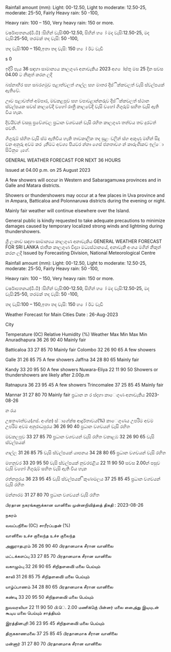 Rainfall amount (mm): Light: 00-12.50, Light to moderate: 12.50-25, moderate: 25-50, Fairly Heavy rain: 50 -100,

Heavy rain: 100 – 150, Very heavy rain: 150 or more.

වර්ෂාපතනය(මි.මී) :සිහින් වැසි:00-12.50, සිහින් හ ෝ මද වැසි:12.50-25, මද වැසි:25-50, තරමක් තද වැසි: 50 -100,

තද වැසි:100 – 150,ඉතා තද වැසි: 150 හ ෝ ඊට වැඩි

s 0

ඉදිරි පැය 36 සඳහා සාමාන්‍යය කාලගුණ අනාවැකිය 2023 අග ෝස්තු මස 25 දින සවස 04.00 ට නිකුත් කරන ලදි

බස්නාහිර සහ සබරගමුව පළාත්වලත් ගාල්ල සහ මාතර දිස්ික්කවලත් වැසි ස්වල්පයක් ඇතිවේ.

ඌව පළාවත්ත් අම්පාර, මඩකළපුව සහ වපාවළාන්නරුව දිස්ික්කවලත් ස්ථාන ස්වල්පයක සවස් කාලවේදී වහෝ රාත්‍රී කාලවේදී වැසි වහෝ ගිගුරුම් සහිත වැසි ඇති විය හැක.

දිවයිවන් වසසු ප්‍රවේශවල ප්‍රධාන වශවයන් වැසි රහිත කාලගුණ තත්වය තව දුරටත් පවතී.

ගිගුරුම් ස්හිත වැසි ස්ම ඇතිවිය හැකි තාවකාලික තද සුළං වලින් ස්හ අකුණු මඟින් සිදු වන අනුරු අවම කර ැනීමට අවශ්‍ය පියවර න්නා ගෙස් ජනතාවග න් කාරුණිකව ඉල්ො සිටිනු ෙැගේ.

GENERAL WEATHER FORECAST FOR NEXT 36 HOURS

Issued at 04.00 p.m. on 25 August 2023

A few showers will occur in Western and Sabaragamuwa provinces and in Galle and Matara districts.

Showers or thundershowers may occur at a few places in Uva province and in Ampara, Batticaloa and Polonnaruwa districts during the evening or night.

Mainly fair weather will continue elsewhere over the Island.

General public is kindly requested to take adequate precautions to minimize damages caused by temporary localized strong winds and lightning during thundershowers.

ශ්‍රී ලංකාව සඳහා සාමාන්‍යය කාලගුණ අනාවැකිය GENERAL WEATHER FORECAST FOR SRI LANKA ජාතික කාලගුණ විද්‍යා මධ්‍යස්ථානයේ, අනාවැකි අංශය මගින් නිකුත් කරන ලදි Issued by Forecasting Division, National Meteorological Centre

Rainfall amount (mm): Light: 00-12.50, Light to moderate: 12.50-25, moderate: 25-50, Fairly Heavy rain: 50 -100,

Heavy rain: 100 – 150, Very heavy rain: 150 or more.

වර්ෂාපතනය(මි.මී) :සිහින් වැසි:00-12.50, සිහින් හ ෝ මද වැසි:12.50-25, මද වැසි:25-50, තරමක් තද වැසි: 50 -100,

තද වැසි:100 – 150,ඉතා තද වැසි: 150 හ ෝ ඊට වැඩි

Weather Forecast for Main Cities Date : 26-Aug-2023

City

Temperature (0C) Relative Humidity (%) Weather Max Min Max Min Anuradhapura 36 26 90 40 Mainly fair

Batticaloa 33 27 85 70 Mainly fair Colombo 32 26 90 65 A few showers

Galle 31 26 85 75 A few showers Jaffna 34 28 80 65 Mainly fair

Kandy 33 20 95 50 A few showers Nuwara-Eliya 22 11 90 50 Showers or thundershowers are likely after 2.00p.m

Ratnapura 36 23 95 45 A few showers Trincomalee 37 25 85 45 Mainly fair

Mannar 31 27 80 70 Mainly fair ප්‍රධාන න ර ස්දහා කාෙගුණ අනාවැකිය 2023-08-26

න රය

උෂතණත්වය(ගස්. අංශ්‍ක) ස්ාගේක්ෂ ආර්ද්‍රතාවය(%) කාෙගුණය උපරිම අවම උපරිම අවම අනුරාධපුරය 36 26 90 40 ප්‍රධාන වශවයන් වැසි රහිත

මඩකලපුව 33 27 85 70 ප්‍රධාන වශවයන් වැසි රහිත වකාළඹ 32 26 90 65 වැසි ස්වල්පයක්

ගාල්ල 31 26 85 75 වැසි ස්වල්පයක් යාපනය 34 28 80 65 ප්‍රධාන වශවයන් වැසි රහිත

මහනුවර 33 20 95 50 වැසි ස්වල්පයක් නුවරඑළිය 22 11 90 50 සවස 2.00න් පසුව වැසි වහෝ ගිගුරුම් සහිත වැසි ඇති විය හැක

රත්නපුරය 36 23 95 45 වැසි ස්වල්පයක් ිකුණාමලය 37 25 85 45 ප්‍රධාන වශවයන් වැසි රහිත

මන්නාරම 31 27 80 70 ප්‍රධාන වශවයන් වැසි රහිත

பிரதான நகரங்களுக்கான வானிலை முன்னறிவித்தை் திகதி : 2023-08-26

நகரம்

வவப்பநிலை (0C) சாரீரப்பதன் (%)

வானிலை உச்ச குலைந்த உச்ச குலைந்த

அனுராதபுரம் 36 26 90 40 பிரதானமாக சீரான வானிலை

மட்டக்களப்பு 33 27 85 70 பிரதானமாக சீரான வானிலை

வகாழும்பு 32 26 90 65 சிறிதளவிை் மலை பெய்யும்

காலி 31 26 85 75 சிறிதளவிை் மலை பெய்யும்

யாழ்ப்பாணம் 34 28 80 65 பிரதானமாக சீரான வானிலை

கண்டி 33 20 95 50 சிறிதளவிை் மலை பெய்யும்

நுவவரலியா 22 11 90 50 பி.ெ. 2.00 மணிக்குெ் பின்னர் மலை அை்ைது இடியுடன் கூடிய மலை பெய்யும் சாத்தியம்

இரத்தினபுரி 36 23 95 45 சிறிதளவிை் மலை பெய்யும்

திருககாணமலை 37 25 85 45 பிரதானமாக சீரான வானிலை

மன்னார் 31 27 80 70 பிரதானமாக சீரான வானிலை